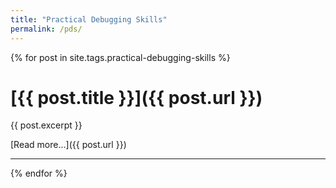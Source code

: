 ```yaml
---
title: "Practical Debugging Skills"
permalink: /pds/
---
```


{% for post in site.tags.practical-debugging-skills %}

# [{{ post.title }}]({{ post.url }})

{{ post.excerpt }}

[Read more...]({{ post.url }})

---
{% endfor %}
